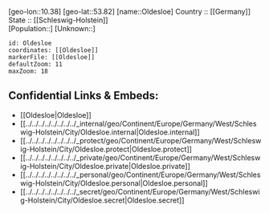 ﻿---
location: [53.82,10.38] 
mapzoom: [7,12] 
mapmarker: city 
type: City
tags:
- geo/City


SpocWebEntityId: 33093
isDeleted: false
confidential: public

---
[geo-lon::10.38] 
[geo-lat::53.82] 
[name::Oldesloe] 
Country :: [[Germany]]  
State :: [[Schleswig-Holstein]]  
[Population::] 
[Unknown::] 


```leaflet
id: Oldesloe
coordinates: [[Oldesloe]] 
markerFile: [[Oldesloe]] 
defaultZoom: 11 
maxZoom: 18
```


## Confidential Links & Embeds: 
- [[Oldesloe|Oldesloe]]  
- [[../../../../../../../../_internal/geo/Continent/Europe/Germany/West/Schleswig-Holstein/City/Oldesloe.internal|Oldesloe.internal]] 
- [[../../../../../../../../_protect/geo/Continent/Europe/Germany/West/Schleswig-Holstein/City/Oldesloe.protect|Oldesloe.protect]] 
- [[../../../../../../../../_private/geo/Continent/Europe/Germany/West/Schleswig-Holstein/City/Oldesloe.private|Oldesloe.private]] 
- [[../../../../../../../../_personal/geo/Continent/Europe/Germany/West/Schleswig-Holstein/City/Oldesloe.personal|Oldesloe.personal]] 
- [[../../../../../../../../_secret/geo/Continent/Europe/Germany/West/Schleswig-Holstein/City/Oldesloe.secret|Oldesloe.secret]] 
